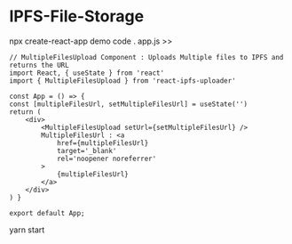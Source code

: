 # IPFS-File-Storage

npx create-react-app demo
code .
app.js >>


    // MultipleFilesUpload Component : Uploads Multiple files to IPFS and returns the URL
    import React, { useState } from 'react'
    import { MultipleFilesUpload } from 'react-ipfs-uploader'

    const App = () => {
    const [multipleFilesUrl, setMultipleFilesUrl] = useState('')
    return (
        <div>
            <MultipleFilesUpload setUrl={setMultipleFilesUrl} />
            MultipleFilesUrl : <a
                href={multipleFilesUrl}
                target='_blank'
                rel='noopener noreferrer'
            >
                {multipleFilesUrl}
            </a>
        </div>
    ) }

    export default App;


yarn start
